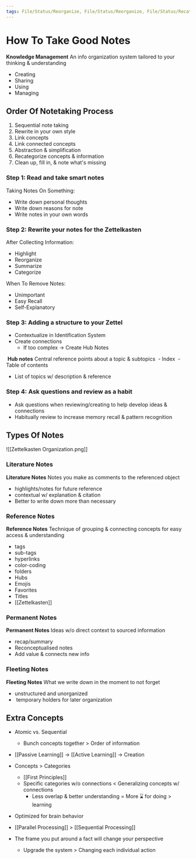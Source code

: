```yaml
---
tags: File/Status/Reorganize, File/Status/Reorganize, File/Status/Recategorize, File/Status/Summarize, File/Status/Structuralize
---
```


# How To Take Good Notes

**Knowledge Management** An info organization system tailored to your thinking & understanding
- Creating
- Sharing
- Using
- Managing
	

## Order Of Notetaking Process
1. Sequential note taking
2. Rewrite in your own style
3. Link concepts
4. Link connected concepts
5. Abstraction & simplification
6. Recategorize concepts & information
7. Clean up, fill in, & note what's missing


### **Step 1:** Read and take smart notes

Taking Notes On Something:
- Write down personal thoughts
- Write down reasons for note
- Write notes in your own words


### **Step 2:** Rewrite your notes for the Zettelkasten 

After Collecting Information:
- Highlight 
- Reorganize
- Summarize
- Categorize

When To Remove Notes:
- Unimportant
- Easy Recall
- Self-Explanatory


### **Step 3:** Adding a structure to your Zettel

- Contextualize in Identification System
- Create connections
	- If too complex -> Create Hub Notes

 **Hub notes** Central reference points about a topic & subtopics
 - Index 
 - Table of contents
 - List of topics w/ description & reference


### **Step 4:** Ask questions and review as a habit

- Ask questions when reviewing/creating to help  develop ideas & connections 
- Habitually review to increase memory recall & pattern recognition


## Types Of Notes
![[Zettelkasten Organization.png]]
### Literature Notes

**Literature Notes** Notes you make as comments to the referenced object
- highlights/notes for future reference
- contextual w/ explanation & citation
- Better to write down more than necessary


### Reference Notes

**Reference Notes** Technique of grouping & connecting concepts for easy access & understanding
- tags
- sub-tags
- hyperlinks
- color-coding
- folders
- Hubs
- Emojis
- Favorites
- Titles
- [[Zettelkasten]]


### Permanent Notes

**Permanent Notes** Ideas w/o direct context to sourced information
- recap/summary
- Reconceptualised notes
- Add value & connects new info


### Fleeting Notes

**Fleeting Notes** What we write down in the moment to not forget
- unstructured and unorganized
-  temporary holders for later organization



## Extra Concepts

- Atomic vs. Sequential
	- Bunch concepts together > Order of information

- [[Passive Learning]] -> [[Active Learning]] -> Creation

- Concepts > Categories
	- [[First Principles]]
	- Specific categories w/o connections < Generalizing concepts w/ connections 
		- Less overlap & better understanding =  More ⌛ for doing > learning

- Optimized for brain behavior

- [[Parallel Processing]] > [[Sequential Processing]]

- The frame you put around a fact will change your perspective
	- Upgrade the system > Changing each individual action







